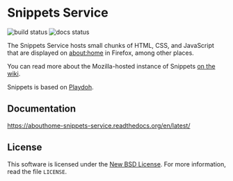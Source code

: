 # Snippets Service
![build status](https://travis-ci.org/mozilla/snippets-service.svg?branch=master)
![docs status](https://readthedocs.org/projects/abouthome-snippets-service/badge/?version=latest)

The Snippets Service hosts small chunks of HTML, CSS, and JavaScript that are
displayed on [about:home](about:home) in Firefox, among other places.

You can read more about the Mozilla-hosted instance of Snippets
[on the wiki](https://wiki.mozilla.org/Websites/Snippets).

Snippets is based on [Playdoh](https://github.com/mozilla/playdoh).


## Documentation

https://abouthome-snippets-service.readthedocs.org/en/latest/


## License

This software is licensed under the
[New BSD License](http://creativecommons.org/licenses/BSD/). For more
information, read the file ``LICENSE``.
